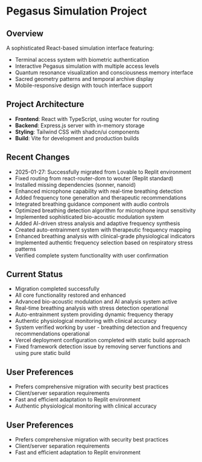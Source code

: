 # Pegasus Simulation Project

## Overview
A sophisticated React-based simulation interface featuring:
- Terminal access system with biometric authentication
- Interactive Pegasus simulation with multiple access levels
- Quantum resonance visualization and consciousness memory interface
- Sacred geometry patterns and temporal archive display
- Mobile-responsive design with touch interface support

## Project Architecture
- **Frontend**: React with TypeScript, using wouter for routing
- **Backend**: Express.js server with in-memory storage
- **Styling**: Tailwind CSS with shadcn/ui components
- **Build**: Vite for development and production builds

## Recent Changes
- 2025-01-27: Successfully migrated from Lovable to Replit environment
- Fixed routing from react-router-dom to wouter (Replit standard)
- Installed missing dependencies (sonner, nanoid)
- Enhanced microphone capability with real-time breathing detection
- Added frequency tone generation and therapeutic recommendations
- Integrated breathing guidance component with audio controls
- Optimized breathing detection algorithm for microphone input sensitivity
- Implemented sophisticated bio-acoustic modulation system
- Added AI-driven stress analysis and adaptive frequency synthesis
- Created auto-entrainment system with therapeutic frequency mapping
- Enhanced breathing analysis with clinical-grade physiological indicators
- Implemented authentic frequency selection based on respiratory stress patterns
- Verified complete system functionality with user confirmation

## Current Status
- Migration completed successfully
- All core functionality restored and enhanced
- Advanced bio-acoustic modulation and AI analysis system active
- Real-time breathing analysis with stress detection operational
- Auto-entrainment system providing dynamic frequency therapy
- Authentic physiological monitoring with clinical accuracy
- System verified working by user - breathing detection and frequency recommendations operational
- Vercel deployment configuration completed with static build approach
- Fixed framework detection issue by removing server functions and using pure static build

## User Preferences
- Prefers comprehensive migration with security best practices
- Client/server separation requirements
- Fast and efficient adaptation to Replit environment
- Authentic physiological monitoring with clinical accuracy

## User Preferences
- Prefers comprehensive migration with security best practices
- Client/server separation requirements
- Fast and efficient adaptation to Replit environment
